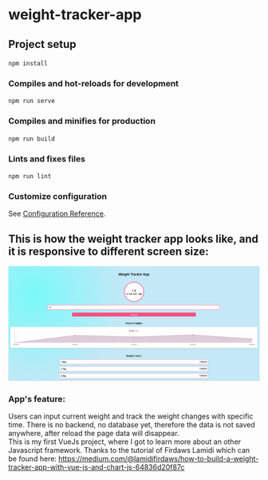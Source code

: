 # weight-tracker-app

## Project setup
```
npm install
```

### Compiles and hot-reloads for development
```
npm run serve
```

### Compiles and minifies for production
```
npm run build
```

### Lints and fixes files
```
npm run lint
```

### Customize configuration
See [Configuration Reference](https://cli.vuejs.org/config/).

## This is how the weight tracker app looks like, and it is responsive to different screen size:
![Weight tracker app](https://github.com/Nguyen-Thi-HuyenK/VueJs-Projects/blob/main/weight-tracker-app/src/assets/weight-tracker-app.png)
### App's feature: 
Users can input current weight and track the weight changes with specific time. There is no backend, no database yet, therefore the data is not saved anywhere, after reload the page data will disappear. <br/>
This is my first VueJs project, where I got to learn more about an other Javascript framework. Thanks to the tutorial of Firdaws Lamidi which can be found here: https://medium.com/@lamidifirdaws/how-to-build-a-weight-tracker-app-with-vue-js-and-chart-js-64836d20f87c 



